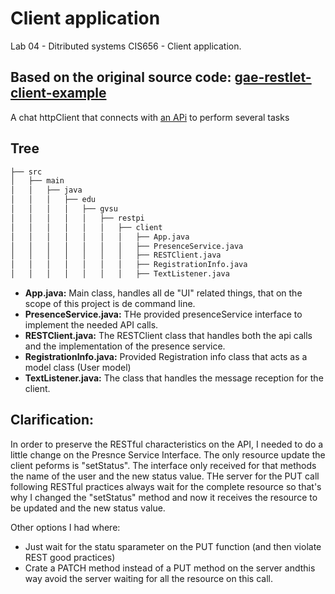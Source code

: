 # Client application
Lab 04 - Ditributed systems CIS656 - Client application.

## Based on the original source code: [gae-restlet-client-example](https://github.com/jengelsma/gae-restlet-client-example)
A chat httpClient that connects with [an APi](https://github.com/matiasdim/DS-Lab4-WebServices) to perform several tasks 

## Tree
```bash
├── src
│   ├── main
│   │   ├── java
│   │   │   ├── edu
│   │   │   │   ├── gvsu
│   │   │   │   │   ├── restpi
│   │   │   │   │   │   ├── client
│   │   │   │   │   │   │   ├── App.java
│   │   │   │   │   │   │   ├── PresenceService.java
│   │   │   │   │   │   │   ├── RESTClient.java
│   │   │   │   │   │   │   ├── RegistrationInfo.java
│   │   │   │   │   │   │   ├── TextListener.java
```
* **App.java:** Main class, handles all de "UI" related things, that on the scope of this project is de command line.
* **PresenceService.java:** THe provided presenceService interface to implement the needed API calls.
* **RESTClient.java:** The RESTClient class that handles both the api calls and the implementation of the presence service.
* **RegistrationInfo.java:** Provided Registration info class that acts as a model class (User model)
* **TextListener.java:** The class that handles the message reception for the client.


## Clarification:
In order to preserve the RESTful characteristics on the API, I needed to do a little change on the Presnce Service Interface. 
The only resource update the client peforms is "setStatus". The interface only received for that methods the name of the
user and the new status value. THe server for the PUT call following RESTful practices always wait for the complete resource
so that's why I changed the "setStatus" method and now it receives the resource to be updated and the new status value.

Other options I had where:
* Just wait for the statu sparameter on the PUT function (and then violate REST good practices)
* Crate a PATCH method instead of a PUT method on the server andthis way avoid the server waiting for all the resource on this call. 
 
